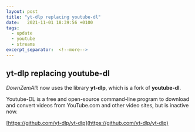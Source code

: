 ```yaml
---
layout: post
title: "yt-dlp replacing youtube-dl"
date:   2021-11-01 18:39:56 +0100
tags:
  - update
  - youtube
  - streams
excerpt_separator:  <!--more-->
---
```


## yt-dlp replacing youtube-dl

*DownZemAll!* now uses the library **yt-dlp**, which is a fork of **youtube-dl**.

Youtube-DL is a free and open-source command-line program to download and convert videos from YouTube.com and other video sites,
but is inactive now.

[https://github.com/yt-dlp/yt-dlp](https://github.com/yt-dlp/yt-dlp)
